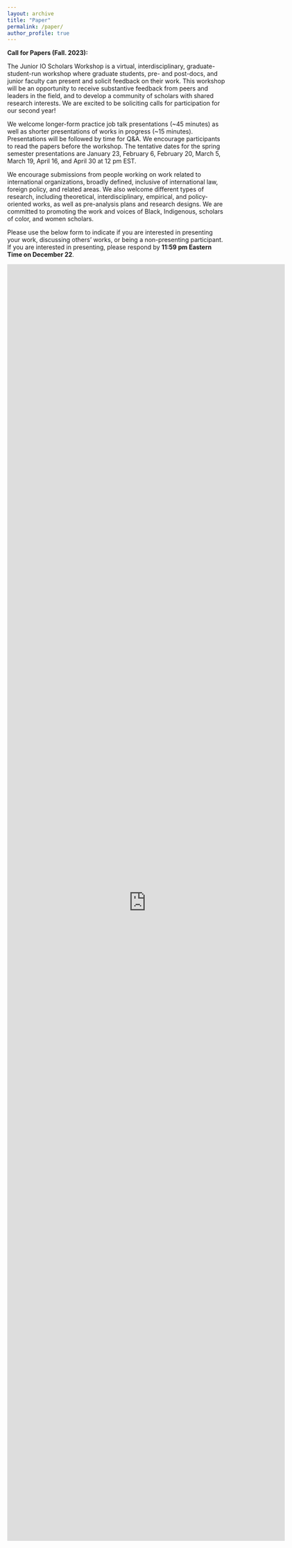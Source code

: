 ```yaml
---
layout: archive
title: "Paper"
permalink: /paper/
author_profile: true
---
```


**Call for Papers (Fall. 2023):**

<!-- We have set the workshop series for Fall 2023. Please refer to the "Schedule" tab above for more information. -->

The Junior IO Scholars Workshop is a virtual, interdisciplinary, graduate-student-run workshop where graduate students, pre- and post-docs, and junior faculty can present and solicit feedback on their work. This workshop will be an opportunity to receive substantive feedback from peers and leaders in the field, and to develop a community of scholars with shared research interests. We are excited to be soliciting calls for participation for our second year!

We welcome longer-form practice job talk presentations (~45 minutes) as well as shorter presentations of works in progress (~15 minutes). Presentations will be followed by time for Q&A. We encourage participants to read the papers before the workshop. The tentative dates for the spring semester presentations are January 23, February 6, February 20, March 5, March 19, April 16, and April 30 at 12 pm EST.

We encourage submissions from people working on work related to international organizations, broadly defined, inclusive of international law, foreign policy, and related areas. We also welcome different types of research, including theoretical, interdisciplinary, empirical, and policy-oriented works, as well as pre-analysis plans and research designs. We are committed to promoting the work and voices of Black, Indigenous, scholars of color, and women scholars.

Please use the below form to indicate if you are interested in presenting your work, discussing others’ works, or being a non-presenting participant. If you are interested in presenting, please respond by **11:59 pm Eastern Time on December 22**.

<iframe src="https://forms.gle/rVTp4yJtQuYoLAAa7" width="640" height="2936" frameborder="0" marginheight="0" marginwidth="0">Loading…</iframe>
